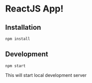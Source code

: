 # ReactJS App!

## Installation

```
npm install
```


## Development

```
npm start
```

This will start local development server
